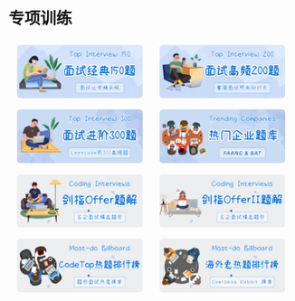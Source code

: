 # 专项训练

<div class="plan-box box1">
  <div class='img-box'>
    <a href="./top_150_list.html">
      <img class="plan" src="../image/plan-2.png" alt="top150"/>
    </a>
  </div>
  <div class='img-box'>
    <a href="./top_200_list.html">
      <img class="plan" src="../image/plan-1.png" alt="top200"/>
    </a>
  </div>
</div>
<div class="plan-box box2">
  <div class='img-box'>
    <a href="./top_300_list.html">
      <img class="plan" src="../image/plan-5.png" alt="top_300"/>
  </a>
    </div>
  <div class='img-box'>
    <a href="./company_list.html">
      <img class="plan" src="../image/plan-6.png" alt="company"/>
  </a>
    </div>
</div>
<div class="plan-box box3">
  <div class='img-box'>
    <a href="./offer_list.html">
      <img class="plan" src="../image/plan-7.png" alt="offer"/>
    </a>
  </div>
  <div class='img-box'>
    <a href="./offer2_list.html">
      <img class="plan" src="../image/plan-8.png" alt="offer2"/>
    </a>
  </div>
</div>
<div class="plan-box box4">
  <div class='img-box'>
    <a href="./codetop_list.html">
      <img class="plan" src="../image/plan-3.png" alt="codetop"/>
  </a>
    </div>
  <div class='img-box'>
    <a href="./rabbit_list.html">
      <img class="plan" src="../image/plan-4.png" alt="rabbit"/>
    </a>
  </div>
</div>

<style>
.plan-box {
    margin: 0;
    display: flex;
    align-items: center;
    justify-content: space-evenly;
}
.img-box {
    margin: 10px 15px;
    border-radius: 5px;
    overflow: hidden;
    aspect-ratio: 900/383;
}
.img-box:hover {
  box-shadow: 0 2px 12px #f0f1f2;
}
.plan {
    cursor: pointer;
    transition: all 0.6s;
    border-radius: 5px;
    overflow: hidden;
}
.plan:hover {
  transform: scale(1.05);
}
@media screen and (max-width: 900px) {
  .plan-box {
    margin: 0;
    display: block;
  }
  .img-box {
    margin: 15px 0;
    width: 100%;
  }
}
</style>
